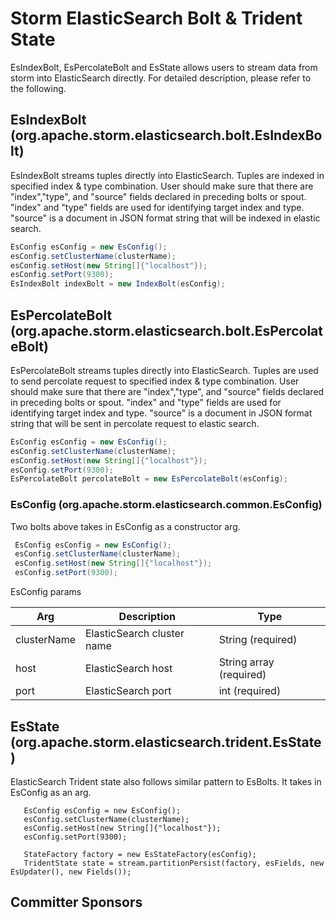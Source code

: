 # Storm ElasticSearch Bolt & Trident State

  EsIndexBolt, EsPercolateBolt and EsState allows users to stream data from storm into ElasticSearch directly.
  For detailed description, please refer to the following.   

## EsIndexBolt (org.apache.storm.elasticsearch.bolt.EsIndexBolt)

EsIndexBolt streams tuples directly into ElasticSearch. Tuples are indexed in specified index & type combination. 
User should make sure that there are "index","type", and "source" fields declared in preceding bolts or spout.
"index" and "type" fields are used for identifying target index and type.
"source" is a document in JSON format string that will be indexed in elastic search.

```java
EsConfig esConfig = new EsConfig();
esConfig.setClusterName(clusterName);
esConfig.setHost(new String[]{"localhost"});
esConfig.setPort(9300);
EsIndexBolt indexBolt = new IndexBolt(esConfig);
```

## EsPercolateBolt (org.apache.storm.elasticsearch.bolt.EsPercolateBolt)

EsPercolateBolt streams tuples directly into ElasticSearch. Tuples are used to send percolate request to specified index & type combination. 
User should make sure that there are "index","type", and "source" fields declared in preceding bolts or spout.
"index" and "type" fields are used for identifying target index and type.
"source" is a document in JSON format string that will be sent in percolate request to elastic search.

```java
EsConfig esConfig = new EsConfig();
esConfig.setClusterName(clusterName);
esConfig.setHost(new String[]{"localhost"});
esConfig.setPort(9300);
EsPercolateBolt percolateBolt = new EsPercolateBolt(esConfig);
```

### EsConfig (org.apache.storm.elasticsearch.common.EsConfig)
  
Two bolts above takes in EsConfig as a constructor arg.

  ```java
   EsConfig esConfig = new EsConfig();
   esConfig.setClusterName(clusterName);
   esConfig.setHost(new String[]{"localhost"});
   esConfig.setPort(9300);
  ```

EsConfig params

|Arg  |Description | Type
|---	|--- |---
|clusterName | ElasticSearch cluster name | String (required) |
|host | ElasticSearch host | String array (required) |
|port | ElasticSearch port | int (required) |


 
## EsState (org.apache.storm.elasticsearch.trident.EsState)

ElasticSearch Trident state also follows similar pattern to EsBolts. It takes in EsConfig as an arg.

```code
   EsConfig esConfig = new EsConfig();
   esConfig.setClusterName(clusterName);
   esConfig.setHost(new String[]{"localhost"});
   esConfig.setPort(9300);
                	     		
   StateFactory factory = new EsStateFactory(esConfig);
   TridentState state = stream.partitionPersist(factory, esFields, new EsUpdater(), new Fields());
 ```
  
## Committer Sponsors
